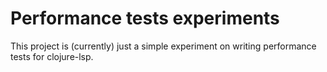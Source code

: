 # Performance tests experiments

This project is (currently) just a simple experiment on writing
performance tests for clojure-lsp.